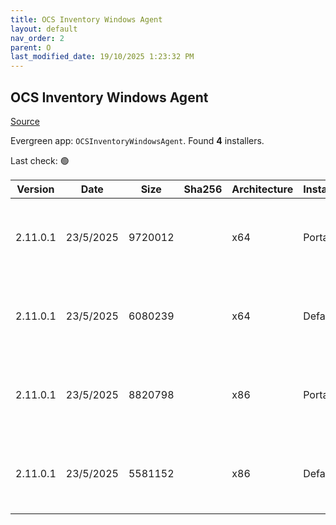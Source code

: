 ```yaml
---
title: OCS Inventory Windows Agent
layout: default
nav_order: 2
parent: O
last_modified_date: 19/10/2025 1:23:32 PM
---
```


## OCS Inventory Windows Agent

[Source](https://ocsinventory-ng.org/)

Evergreen app: `OCSInventoryWindowsAgent`. Found **4** installers.

Last check: 🟢

| Version  | Date      | Size    | Sha256 | Architecture | InstallerType | Type | URI                                                                                                                                                                                                                                              |
| -------- | --------- | ------- | ------ | ------------ | ------------- | ---- | ------------------------------------------------------------------------------------------------------------------------------------------------------------------------------------------------------------------------------------------------ |
| 2.11.0.1 | 23/5/2025 | 9720012 |        | x64          | Portable      | zip  | [https://github.com/OCSInventory-NG/WindowsAgent/releases/download/2.11.0.1/OCS-Windows-Agent-2.11.0.1_x64-Portable.zip](https://github.com/OCSInventory-NG/WindowsAgent/releases/download/2.11.0.1/OCS-Windows-Agent-2.11.0.1_x64-Portable.zip) |
| 2.11.0.1 | 23/5/2025 | 6080239 |        | x64          | Default       | zip  | [https://github.com/OCSInventory-NG/WindowsAgent/releases/download/2.11.0.1/OCS-Windows-Agent-2.11.0.1_x64.zip](https://github.com/OCSInventory-NG/WindowsAgent/releases/download/2.11.0.1/OCS-Windows-Agent-2.11.0.1_x64.zip)                   |
| 2.11.0.1 | 23/5/2025 | 8820798 |        | x86          | Portable      | zip  | [https://github.com/OCSInventory-NG/WindowsAgent/releases/download/2.11.0.1/OCS-Windows-Agent-2.11.0.1_x86-Portable.zip](https://github.com/OCSInventory-NG/WindowsAgent/releases/download/2.11.0.1/OCS-Windows-Agent-2.11.0.1_x86-Portable.zip) |
| 2.11.0.1 | 23/5/2025 | 5581152 |        | x86          | Default       | zip  | [https://github.com/OCSInventory-NG/WindowsAgent/releases/download/2.11.0.1/OCS-Windows-Agent-2.11.0.1_x86.zip](https://github.com/OCSInventory-NG/WindowsAgent/releases/download/2.11.0.1/OCS-Windows-Agent-2.11.0.1_x86.zip)                   |
